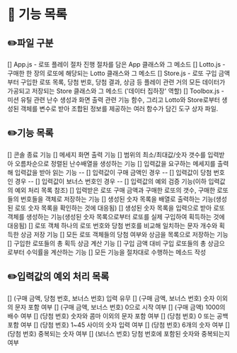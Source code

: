 # 🚀 기능 목록

## ✏️파일 구분

[] App.js - 로또 플레이 절차 진행 절차를 담은 App 클래스와 그 메소드
[] Lotto.js - 구매한 한 장의 로또에 해당되는 Lotto 클래스와 그 메소드
[] Store.js - 로또 구입 금액부터 구입한 로또 목록, 당첨 번호, 당첨 결과, 상금 등 플레이 관련 거의 모든 데이터가 가공되고 저장되는 Store 클래스와 그 메소드 ('데이터 집하장' 역할)
[] Toolbox.js - 미션 유틸 관련 난수 생성과 화면 출력 관련 기능 함수, 그리고 Lotto와 Store로부터 생성된 객체를 변수로 받아 조합된 정보를 제공하는 여러 함수가 담긴 도구 상자 파일.

## ✏️기능 목록

[] 콘솔 종료 기능
[] 메세지 화면 출력 기능
[] 범위의 최소/최대값/숫자 갯수를 입력받아 오름차순으로 정렬된 난수배열을 생성하는 기능
[] 입력값을 요구하는 메세지를 출력해 입력값을 받아 읽는 기능
-- [] 입력값이 구매 금액인 경우
-- [] 입력값이 당첨 번호인 경우
-- [] 입력값이 보너스 번호인 경우
-- [] 입력값의 예외 검증 기능(이하 입력값의 예외 처리 목록 참조)
[] 입력받은 로또 구매 금액과 구매한 로또의 갯수, 구매한 로또들의 번호들을 객체로 저장하는 기능
[] 생성된 숫자 목록을 배열로 출력하는 기능(생성된 로또 숫자 목록을 확인하는 것에 대응됨)
[] 생성된 숫자 목록을 입력으로 받아 로또 객체를 생성하는 기능(생성된 숫자 목록으로부터 로또를 실제 구입하여 획득하는 것에 대응됨)
[] 로또 객체 하나의 로또 번호와 당첨 번호를 비교해 일치하는 문자 개수와 획득한 상금 저장 기능
[] 모든 로또 객체들의 당첨 여부와 상금을 목록으로 저장하는 기능
[] 구입한 로또들의 총 획득 상금 계산 기능
[] 구입 금액 대비 구입 로또들의 총 상금으로부터 수익률을 계산하는 기능
[] 모든 기능을 절차대로 수행하는 메소드 작성

## ✏️입력값의 예외 처리 목록

[] (구매 금액, 당첨 번호, 보너스 번호) 입력 유무
[] (구매 금액, 보너스 번호) 숫자 이외의 문자 포함 여부
[] (구매 금액, 보너스 번호) 0으로 시작 여부
[] (구매 금액) 1000의 배수 여부
[] (당첨 번호) 숫자와 콤마 이외의 문자 포함 여부
[] (당첨 번호) 0 또는 공백 포함 여부
[] (당첨 번호) 1~45 사이의 숫자 입력 여부
[] (당첨 번호) 6개의 숫자 여부
[] (당첨 번호) 중복되는 숫자 여부
[] (보너스 번호) 당첨 번호에 포함된 숫자와 중복되는지 여부
